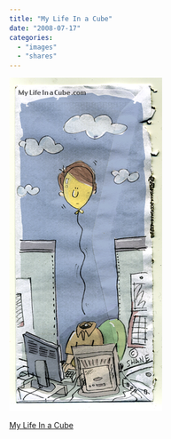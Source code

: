 ```yaml
---
title: "My Life In a Cube"
date: "2008-07-17"
categories: 
  - "images"
  - "shares"
---
```


![](images/4wnP83SaFbjg0zanXtz8BeoF_400.png)

[My Life In a Cube](http://www.mylifeinacube.com/post/42554755/just-one-of-those-days)
